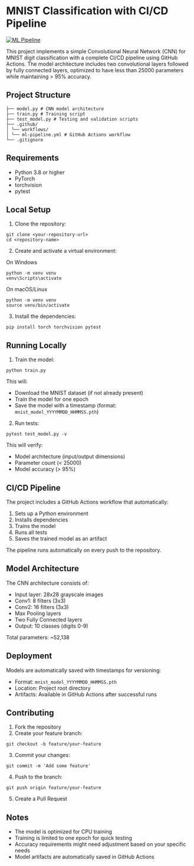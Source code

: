 # MNIST Classification with CI/CD Pipeline

[![ML Pipeline](https://github.com/Aravindkumar-Rajendran/ERA-v3-session-5/actions/workflows/ml-pipeline.yml/badge.svg)](https://github.com/Aravindkumar-Rajendran/ERA-v3-session-5/actions/workflows/ml-pipeline.yml)

This project implements a simple Convolutional Neural Network (CNN) for MNIST digit classification with a complete CI/CD pipeline using GitHub Actions. The model architecture includes two convolutional layers followed by fully connected layers, optimized to have less than 25000 parameters while maintaining > 95% accuracy.

## Project Structure 
```
├── model.py # CNN model architecture
├── train.py # Training script
├── test_model.py # Testing and validation scripts
├── .github/
│ └── workflows/
│ └── ml-pipeline.yml # GitHub Actions workflow
└── .gitignore
```

## Requirements

- Python 3.8 or higher
- PyTorch
- torchvision
- pytest

## Local Setup

1. Clone the repository:
```
git clone <your-repository-url>
cd <repository-name>
```

2. Create and activate a virtual environment:

On Windows
```
python -m venv venv
venv\Scripts\activate
```
On macOS/Linux
```
python -m venv venv
source venv/bin/activate
```

3. Install the dependencies:
```
pip install torch torchvision pytest
```

## Running Locally

1. Train the model:
```
python train.py
```
This will:
- Download the MNIST dataset (if not already present)
- Train the model for one epoch
- Save the model with a timestamp (format: `mnist_model_YYYYMMDD_HHMMSS.pth`)

2. Run tests:
```
pytest test_model.py -v
```
This will verify:
- Model architecture (input/output dimensions)
- Parameter count (< 25000)
- Model accuracy (> 95%)

## CI/CD Pipeline

The project includes a GitHub Actions workflow that automatically:
1. Sets up a Python environment
2. Installs dependencies
3. Trains the model
4. Runs all tests
5. Saves the trained model as an artifact

The pipeline runs automatically on every push to the repository.

## Model Architecture

The CNN architecture consists of:
- Input layer: 28x28 grayscale images
- Conv1: 8 filters (3x3)
- Conv2: 16 filters (3x3)
- Max Pooling layers
- Two Fully Connected layers
- Output: 10 classes (digits 0-9)

Total parameters: ~52,138

## Deployment

Models are automatically saved with timestamps for versioning:
- Format: `mnist_model_YYYYMMDD_HHMMSS.pth`
- Location: Project root directory
- Artifacts: Available in GitHub Actions after successful runs

## Contributing

1. Fork the repository
2. Create your feature branch:
```
git checkout -b feature/your-feature
```
3. Commit your changes:
```
git commit -m 'Add some feature'
```
4. Push to the branch:
```
git push origin feature/your-feature
```
5. Create a Pull Request


  
## Notes

- The model is optimized for CPU training
- Training is limited to one epoch for quick testing
- Accuracy requirements might need adjustment based on your specific needs
- Model artifacts are automatically saved in GitHub Actions